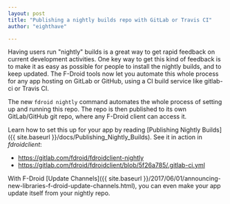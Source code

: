 ```yaml
---
layout: post
title: "Publishing a nightly builds repo with GitLab or Travis CI"
author: "eighthave"

---
```


Having users run "nightly" builds is a great way to get rapid feedback
on current development activities.  One key way to get this kind of
feedback is to make it as easy as possible for people to install the
nightly builds, and to keep updated.  The F-Droid tools now let you
automate this whole process for any app hosting on GitLab or GitHub,
using a CI build service like gitlab-ci or Travis CI.

The new `fdroid nightly` command automates the whole process of
setting up and running this repo.  The repo is then published to its
own GitLab/GitHub git repo, where any F-Droid client can access it.

Learn how to set this up for your app by reading
[Publishing Nightly Builds]({{ site.baseurl }}/docs/Publishing_Nightly_Builds).
See it in action in _fdroidclient_:
* https://gitlab.com/fdroid/fdroidclient-nightly
* https://gitlab.com/fdroid/fdroidclient/blob/5f26a785/.gitlab-ci.yml

With F-Droid [Update Channels]({{ site.baseurl
}}/2017/06/01/announcing-new-libraries-f-droid-update-channels.html),
you can even make your app update itself from your nightly repo.
